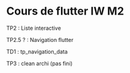 # Cours de flutter IW M2

TP2 : Liste interactive

TP2.5 ? : Navigation flutter

TD1 : tp_navigation_data

TP3 : clean archi (pas fini)

